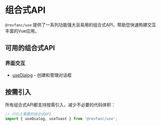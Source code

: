 # 组合式API

`@revfanc/use` 提供了一系列功能强大且易用的组合式API，帮助您快速构建交互丰富的Vue应用。

## 可用的组合式API

### 界面交互

- [useDialog](./dialog.md) - 创建和管理对话框
<!-- - useToast - 显示轻量级通知提示
- useLoading - 管理加载状态
- useConfirm - 简化确认对话框流程

### 状态管理

- useState - 创建跨组件共享的响应式状态
- useStorage - 持久化状态到本地存储
- useContext - 提供依赖注入的上下文管理

### DOM相关

- useScroll - 滚动位置监听和控制
- useResize - 元素大小调整监听
- useIntersection - 元素可见性监测

### 工具函数

- useDebounce - 防抖函数
- useThrottle - 节流函数
- useCopy - 复制文本到剪贴板 -->

## 按需引入

所有组合式API都支持按需引入，减少不必要的代码体积：

```js
// 只引入需要的组合式API
import { useDialog, useToast } from '@revfanc/use';
```

